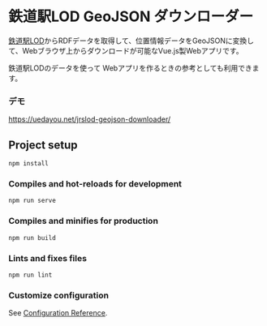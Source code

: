 # 鉄道駅LOD GeoJSON ダウンローダー

[鉄道駅LOD](https://uedayou.net/jrslod/)からRDFデータを取得して、位置情報データをGeoJSONに変換して、Webブラウザ上からダウンロードが可能なVue.js製Webアプリです。

鉄道駅LODのデータを使って Webアプリを作るときの参考としても利用できます。

### デモ

<https://uedayou.net/jrslod-geojson-downloader/>

## Project setup
```
npm install
```

### Compiles and hot-reloads for development
```
npm run serve
```

### Compiles and minifies for production
```
npm run build
```

### Lints and fixes files
```
npm run lint
```

### Customize configuration
See [Configuration Reference](https://cli.vuejs.org/config/).

